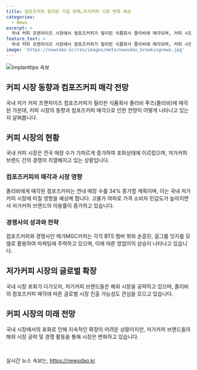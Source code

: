 ```yaml
---
title: 컴포즈커피 필리핀 기업 판매…저가커피 시장 변화 예상
categories:
  - News
excerpt: >
  국내 커피 프랜차이즈 시장에서 컴포즈커피가 필리핀 식품회사 졸리비에 매각되며, 커피 시장에 영향을 미칠 전망이다. 컴포즈커피의 매장 수가 늘어나는 가운데 전체 커피 프랜차이즈 이용률이 감소하고, 저가커피 브랜드의 이용률은 증가하는 추세다. 이에 따라 저가커피 시장이 포화 상태에 이르렀으며, 컴포즈커피의 확장 계획과 경쟁사들의 대응이 주목받고 있다. 공정위 통계에 따르면 국내 저가커피 브랜드의 매장 수가 증가하며, 시장 포화가 다가오자 해외 시장을 공략하는 움직임도 나타났다. 이에 따라 커피 시장에서의 치열한 경쟁이 예상된다.
feature_text: >
  국내 커피 프랜차이즈 시장에서 컴포즈커피가 필리핀 식품회사 졸리비에 매각되며, 커피 시장에 영향을 미칠 전망이다. 컴포즈커피의 매장 수가 늘어나는 가운데 전체 커피 프랜차이즈 이용률이 감소하고, 저가커피 브랜드의 이용률은 증가하는 추세다. 이에 따라 저가커피 시장이 포화 상태에 이르렀으며, 컴포즈커피의 확장 계획과 경쟁사들의 대응이 주목받고 있다. 공정위 통계에 따르면 국내 저가커피 브랜드의 매장 수가 증가하며, 시장 포화가 다가오자 해외 시장을 공략하는 움직임도 나타났다. 이에 따라 커피 시장에서의 치열한 경쟁이 예상된다.
image: 'https://newsdao.kr/res/images/meta/newsdao_breakingnews.jpg'
---
```


<p><img src="https://newsdao.kr/res/images/meta/newsdao_breakingnews.jpg" alt="implanttips 속보" /></p>

<h2 data-ke-size="size26">커피 시장 동향과 컴포즈커피 매각 전망</h2>

<p data-ke-size="size16">국내 저가 커피 프랜차이즈 컴포즈커피가 필리핀 식품회사 졸리비 푸즈(졸리비)에 매각된 가운데, 커피 시장의 동향과 컴포즈커피 매각으로 인한 전망이 어떻게 나타나고 있는지 살펴봅니다.</p>

<h2 data-ke-size="size24">커피 시장의 현황</h2>

<p data-ke-size="size16">국내 커피 시장은 전국 매장 수가 가파르게 증가하여 포화상태에 이르렀으며, 저가커피 브랜드 간의 경쟁이 치열해지고 있는 상황입니다.</p>

<h3>컴포즈커피의 매각과 시장 영향</h3>

<p data-ke-size="size16">졸리비에게 매각된 컴포즈커피는 연내 매장 수를 34% 증가할 계획이며, 이는 국내 저가커피 시장에 미칠 영향을 예상케 합니다. 고물가 여파로 가격 소비자 민감도가 높아지면서 저가커피 브랜드의 이용률이 증가하고 있습니다.</p>

<h3>경쟁사의 성과와 전략</h3>

<p data-ke-size="size16">컴포즈커피와 경쟁사인 메가MGC커피는 각각 BTS 멤버 뷔와 손흥민, 걸그룹 잇지를 모델로 활용하여 마케팅에 주력하고 있으며, 이에 따른 영업이익 상승이 나타나고 있습니다.</p>

<h2 data-ke-size="size24">저가커피 시장의 글로벌 확장</h2>

<p data-ke-size="size16">국내 시장 포화가 다가오자, 저가커피 브랜드들은 해외 시장을 공략하고 있으며, 졸리비의 컴포즈커피 매각에 따른 글로벌 시장 진출 가능성도 관심을 모으고 있습니다.</p>

<h2 data-ke-size="size24">커피 시장의 미래 전망</h2>

<p data-ke-size="size16">국내 시장에서의 포화로 인해 지속적인 확장이 어려운 상황이지만, 저가커피 브랜드들의 해외 시장 공략 및 경쟁 활동을 통해 시장은 변화하고 있습니다.</p>

<p data-ke-size="size16">&nbsp;</p>
실시간 뉴스 속보는, <a href="https://newsdao.kr" rel="dofollow">https://newsdao.kr</a>


